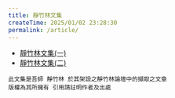```yaml
---
title: 靜竹林文集
createTime: 2025/01/02 23:28:30
permalink: /article/
---
```


- [靜竹林文集(一)](./volume_1.md)
- [靜竹林文集(二)](./volume_2.md)

```
此文集是吾師 靜竹林 於其架設之靜竹林論壇中的擷取之文章
版權為其所擁有 引用請註明作者及出處
```
